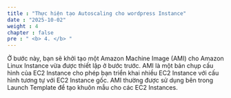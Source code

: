 ```yaml
---
title : "Thực hiện tạo Autoscaling cho wordpress Instance"
date : "2025-10-02"
weight : 4 
chapter : false
pre : " <b> 4. </b> "
---
```



Ở bước này, bạn sẽ khởi tạo một Amazon Machine Image (AMI) cho Amazon Linux Instance vừa được thiết lập ở bước trước. AMI là một bản chụp cấu hình của EC2 Instance cho phép bạn triển khai nhiều EC2 Instance với cấu hình tương tự với EC2 Instance gốc. AMI thường được sử dụng bên trong Launch Template để tạo khuôn mẫu cho các EC2 Instances.


